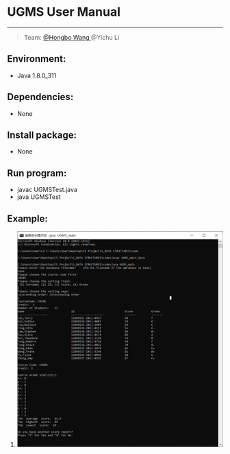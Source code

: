 # **UGMS User Manual**

-----

>  Team: [@Hongbo Wang ](https://github.com/BOBWang1117) @Yichu Li
>
>  

## **Environment:**

- Java 1.8.0_311



## **Dependencies:** 

- None



## **Install package:**

- None




## **Run program:**

- javac UGMSTest.java
- java UGMSTest



## **Example:**

1. ![cmd](./picture/cmd.PNG)
